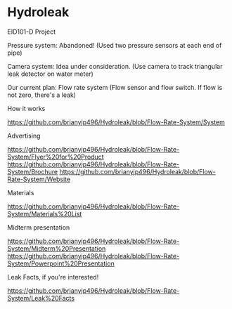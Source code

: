 Hydroleak
=========

EID101-D Project

Pressure system: Abandoned! (Used two pressure sensors at each end of pipe)

Camera system: Idea under consideration. (Use camera to track triangular leak detector on water meter)


Our current plan: Flow rate system (Flow sensor and flow switch. If flow is not zero, there's a leak)

How it works 

https://github.com/brianyip496/Hydroleak/blob/Flow-Rate-System/System

Advertising

https://github.com/brianyip496/Hydroleak/blob/Flow-Rate-System/Flyer%20for%20Product
https://github.com/brianyip496/Hydroleak/blob/Flow-Rate-System/Brochure
https://github.com/brianyip496/Hydroleak/blob/Flow-Rate-System/Website

Materials

https://github.com/brianyip496/Hydroleak/blob/Flow-Rate-System/Materials%20List

Midterm presentation

https://github.com/brianyip496/Hydroleak/blob/Flow-Rate-System/Midterm%20Presentation
https://github.com/brianyip496/Hydroleak/blob/Flow-Rate-System/Powerpoint%20Presentation

Leak Facts, if you're interested!

https://github.com/brianyip496/Hydroleak/blob/Flow-Rate-System/Leak%20Facts
